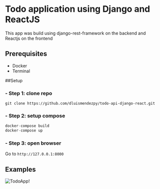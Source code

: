 # Todo application using Django and ReactJS

This app was build using django-rest-framework on the backend and Reactjs on the frontend

## Prerequisites
- Docker
- Terminal 

##Setup
### - Step 1: clone repo
`git clone https://github.com/dluismendezpy/todo-api-django-react.git`

### - Step 2: setup compose 
```d
docker-compose build 
docker-compose up
```

### - Step 3: open browser 
Go to `http://127.0.0.1:8000`

## Examples
![TodoApp!](https://drive.google.com/file/d/1c9-B74W5mjZN0WlOjJHJngFk1YGzfzvz/view?usp=sharing "TodoApp")

